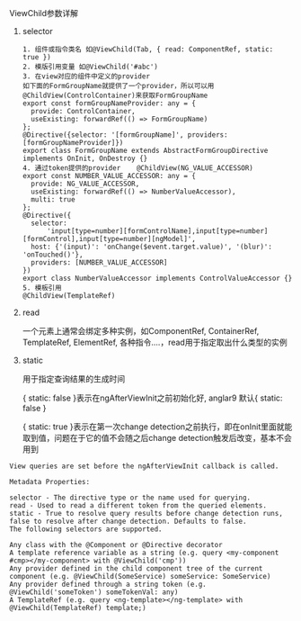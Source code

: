 ViewChild参数详解

1. selector

   ```
   1. 组件或指令类名 如@ViewChild(Tab, { read: ComponentRef, static: true })
   2. 模版引用变量 如@ViewChild('#abc')
   3. 在view对应的组件中定义的provider
   如下面的FormGroupName就提供了一个provider，所以可以用@ChildView(ControlContainer)来获取FormGroupName
   export const formGroupNameProvider: any = {
     provide: ControlContainer,
     useExisting: forwardRef(() => FormGroupName)
   };
   @Directive({selector: '[formGroupName]', providers: [formGroupNameProvider]})
   export class FormGroupName extends AbstractFormGroupDirective implements OnInit, OnDestroy {}
   4. 通过token提供的provider	@ChildView(NG_VALUE_ACCESSOR)
   export const NUMBER_VALUE_ACCESSOR: any = {
     provide: NG_VALUE_ACCESSOR,
     useExisting: forwardRef(() => NumberValueAccessor),
     multi: true
   };
   @Directive({
     selector:
         'input[type=number][formControlName],input[type=number][formControl],input[type=number][ngModel]',
     host: {'(input)': 'onChange($event.target.value)', '(blur)': 'onTouched()'},
     providers: [NUMBER_VALUE_ACCESSOR]
   })
   export class NumberValueAccessor implements ControlValueAccessor {}
   5. 模板引用
   @ChildView(TemplateRef)
   ```

2. read

   一个元素上通常会绑定多种实例，如ComponentRef, ContainerRef, TemplateRef, ElementRef, 各种指令....，read用于指定取出什么类型的实例

3. static

   用于指定查询结果的生成时间

   { static: false }表示在ngAfterViewInit之前初始化好, anglar9 默认{ static: false }

   { static: true }表示在第一次change detection之前执行，即在onInit里面就能取到值，问题在于它的值不会随之后change detection触发后改变，基本不会用到

```
View queries are set before the ngAfterViewInit callback is called.

Metadata Properties:

selector - The directive type or the name used for querying.
read - Used to read a different token from the queried elements.
static - True to resolve query results before change detection runs, false to resolve after change detection. Defaults to false.
The following selectors are supported.

Any class with the @Component or @Directive decorator
A template reference variable as a string (e.g. query <my-component #cmp></my-component> with @ViewChild('cmp'))
Any provider defined in the child component tree of the current component (e.g. @ViewChild(SomeService) someService: SomeService)
Any provider defined through a string token (e.g. @ViewChild('someToken') someTokenVal: any)
A TemplateRef (e.g. query <ng-template></ng-template> with @ViewChild(TemplateRef) template;)
```


